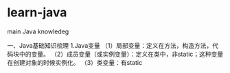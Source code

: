 # learn-java
main Java knowledeg

一、Java基础知识梳理
1.Java变量
（1）局部变量：定义在方法，构造方法，代码块中的变量。
（2）成员变量（或实例变量）：定义在类中，非static；这种变量在创建对象的时候实例化。
（3）类变量：有static
